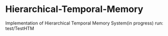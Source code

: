 # Hierarchical-Temporal-Memory
Implementation of Hierarchical Temporal Memory System(in progress)
run: test/TestHTM
